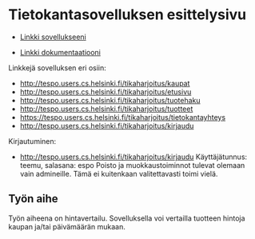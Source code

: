 # Tietokantasovelluksen esittelysivu


* [Linkki sovellukseeni](http://tespo.users.cs.helsinki.fi/tikaharjoitus)

* [Linkki dokumentaatiooni](https://github.com/teemuespo/Tsoha-Bootstrap/tree/master/doc)



Linkkejä sovelluksen eri osiin:
* http://tespo.users.cs.helsinki.fi/tikaharjoitus/kaupat
* http://tespo.users.cs.helsinki.fi/tikaharjoitus/etusivu
* http://tespo.users.cs.helsinki.fi/tikaharjoitus/tuotehaku
* http://tespo.users.cs.helsinki.fi/tikaharjoitus/tuotteet
* https://tespo.users.cs.helsinki.fi/tikaharjoitus/tietokantayhteys
* http://tespo.users.cs.helsinki.fi/tikaharjoitus/kirjaudu

Kirjautuminen:
* http://tespo.users.cs.helsinki.fi/tikaharjoitus/kirjaudu
Käyttäjätunnus: teemu, salasana: espo
Poisto ja muokkaustoiminnot tulevat olemaan vain admineille. Tämä ei kuitenkaan valitettavasti toimi vielä.

## Työn aihe

Työn aiheena on hintavertailu. Sovelluksella voi vertailla tuotteen hintoja kaupan ja/tai päivämäärän mukaan.
